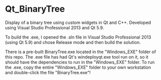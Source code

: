# Qt_BinaryTree
Display of a binary tree using custom widgets in Qt and C++. Developed using Visual Studio Professional 2013 and Qt 5.9.

To build the .exe, I opened the .sln file in Visual Studio Professional 2013 (using Qt 5.9) and chose Release mode and then bulld the solution.

There is a pre-built BinaryTree.exe located in the "Windows_EXE" folder of this repo.
The .exe file has had Qt's windeployqt.exe tool run on it, so it should have the dependencies to run in the "Windows_EXE" folder. 
To run the .exe, copy the entire "Windows_EXE" folder to your own workstation and double-click the file "BinaryTree.exe"!

